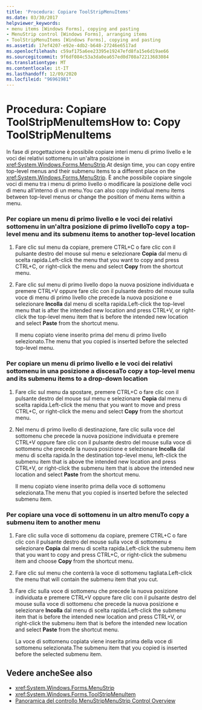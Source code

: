 ```yaml
---
title: 'Procedura: Copiare ToolStripMenuItems'
ms.date: 03/30/2017
helpviewer_keywords:
- menu items [Windows Forms], copying and pasting
- MenuStrip control [Windows Forms], arranging items
- ToolStripMenuItems [Windows Forms], copying and pasting
ms.assetid: 17ef4207-e92e-4db2-b648-27246e6517ad
ms.openlocfilehash: c59af175a6ee23395e19247efd8fa15e6d19ae66
ms.sourcegitcommit: 9f6df084c53a3da0ea657ed0d708a72213683084
ms.translationtype: MT
ms.contentlocale: it-IT
ms.lasthandoff: 12/09/2020
ms.locfileid: "96961981"
---
```

# <a name="how-to-copy-toolstripmenuitems"></a><span data-ttu-id="7aa8c-102">Procedura: Copiare ToolStripMenuItems</span><span class="sxs-lookup"><span data-stu-id="7aa8c-102">How to: Copy ToolStripMenuItems</span></span>
<span data-ttu-id="7aa8c-103">In fase di progettazione è possibile copiare interi menu di primo livello e le voci dei relativi sottomenu in un'altra posizione in <xref:System.Windows.Forms.MenuStrip>.</span><span class="sxs-lookup"><span data-stu-id="7aa8c-103">At design time, you can copy entire top-level menus and their submenu items to a different place on the <xref:System.Windows.Forms.MenuStrip>.</span></span> <span data-ttu-id="7aa8c-104">È anche possibile copiare singole voci di menu tra i menu di primo livello o modificare la posizione delle voci di menu all'interno di un menu.</span><span class="sxs-lookup"><span data-stu-id="7aa8c-104">You can also copy individual menu items between top-level menus or change the position of menu items within a menu.</span></span>  
  
### <a name="to-copy-a-top-level-menu-and-its-submenu-items-to-another-top-level-location"></a><span data-ttu-id="7aa8c-105">Per copiare un menu di primo livello e le voci dei relativi sottomenu in un'altra posizione di primo livello</span><span class="sxs-lookup"><span data-stu-id="7aa8c-105">To copy a top-level menu and its submenu items to another top-level location</span></span>  
  
1. <span data-ttu-id="7aa8c-106">Fare clic sul menu da copiare, premere CTRL+C o fare clic con il pulsante destro del mouse sul menu e selezionare **Copia** dal menu di scelta rapida.</span><span class="sxs-lookup"><span data-stu-id="7aa8c-106">Left-click the menu that you want to copy and press CTRL+C, or right-click the menu and select **Copy** from the shortcut menu.</span></span>  
  
2. <span data-ttu-id="7aa8c-107">Fare clic sul menu di primo livello dopo la nuova posizione individuata e premere CTRL+V oppure fare clic con il pulsante destro del mouse sulla voce di menu di primo livello che precede la nuova posizione e selezionare **Incolla** dal menu di scelta rapida.</span><span class="sxs-lookup"><span data-stu-id="7aa8c-107">Left-click the top-level menu that is after the intended new location and press CTRL+V, or right-click the top-level menu item that is before the intended new location and select **Paste** from the shortcut menu.</span></span>  
  
     <span data-ttu-id="7aa8c-108">Il menu copiato viene inserito prima del menu di primo livello selezionato.</span><span class="sxs-lookup"><span data-stu-id="7aa8c-108">The menu that you copied is inserted before the selected top-level menu.</span></span>  
  
### <a name="to-copy-a-top-level-menu-and-its-submenu-items-to-a-drop-down-location"></a><span data-ttu-id="7aa8c-109">Per copiare un menu di primo livello e le voci dei relativi sottomenu in una posizione a discesa</span><span class="sxs-lookup"><span data-stu-id="7aa8c-109">To copy a top-level menu and its submenu items to a drop-down location</span></span>  
  
1. <span data-ttu-id="7aa8c-110">Fare clic sul menu da spostare, premere CTRL+C o fare clic con il pulsante destro del mouse sul menu e selezionare **Copia** dal menu di scelta rapida.</span><span class="sxs-lookup"><span data-stu-id="7aa8c-110">Left-click the menu that you want to move and press CTRL+C, or right-click the menu and select **Copy** from the shortcut menu.</span></span>  
  
2. <span data-ttu-id="7aa8c-111">Nel menu di primo livello di destinazione, fare clic sulla voce del sottomenu che precede la nuova posizione individuata e premere CTRL+V oppure fare clic con il pulsante destro del mouse sulla voce di sottomenu che precede la nuova posizione e selezionare **Incolla** dal menu di scelta rapida.</span><span class="sxs-lookup"><span data-stu-id="7aa8c-111">In the destination top-level menu, left-click the submenu item that is above the intended new location and press CTRL+V, or right-click the submenu item that is above the intended new location and select **Paste** from the shortcut menu.</span></span>  
  
     <span data-ttu-id="7aa8c-112">Il menu copiato viene inserito prima della voce di sottomenu selezionata.</span><span class="sxs-lookup"><span data-stu-id="7aa8c-112">The menu that you copied is inserted before the selected submenu item.</span></span>  
  
### <a name="to-copy-a-submenu-item-to-another-menu"></a><span data-ttu-id="7aa8c-113">Per copiare una voce di sottomenu in un altro menu</span><span class="sxs-lookup"><span data-stu-id="7aa8c-113">To copy a submenu item to another menu</span></span>  
  
1. <span data-ttu-id="7aa8c-114">Fare clic sulla voce di sottomenu da copiare, premere CTRL+C o fare clic con il pulsante destro del mouse sulla voce di sottomenu e selezionare **Copia** dal menu di scelta rapida.</span><span class="sxs-lookup"><span data-stu-id="7aa8c-114">Left-click the submenu item that you want to copy and press CTRL+C, or right-click the submenu item and choose **Copy** from the shortcut menu.</span></span>  
  
2. <span data-ttu-id="7aa8c-115">Fare clic sul menu che conterrà la voce di sottomenu tagliata.</span><span class="sxs-lookup"><span data-stu-id="7aa8c-115">Left-click the menu that will contain the submenu item that you cut.</span></span>  
  
3. <span data-ttu-id="7aa8c-116">Fare clic sulla voce di sottomenu che precede la nuova posizione individuata e premere CTRL+V oppure fare clic con il pulsante destro del mouse sulla voce di sottomenu che precede la nuova posizione e selezionare **Incolla** dal menu di scelta rapida.</span><span class="sxs-lookup"><span data-stu-id="7aa8c-116">Left-click the submenu item that is before the intended new location and press CTRL+V, or right-click the submenu item that is before the intended new location and select **Paste** from the shortcut menu.</span></span>  
  
     <span data-ttu-id="7aa8c-117">La voce di sottomenu copiata viene inserita prima della voce di sottomenu selezionata.</span><span class="sxs-lookup"><span data-stu-id="7aa8c-117">The submenu item that you copied is inserted before the selected submenu item.</span></span>  
  
## <a name="see-also"></a><span data-ttu-id="7aa8c-118">Vedere anche</span><span class="sxs-lookup"><span data-stu-id="7aa8c-118">See also</span></span>

- <xref:System.Windows.Forms.MenuStrip>
- <xref:System.Windows.Forms.ToolStripMenuItem>
- [<span data-ttu-id="7aa8c-119">Panoramica del controllo MenuStrip</span><span class="sxs-lookup"><span data-stu-id="7aa8c-119">MenuStrip Control Overview</span></span>](menustrip-control-overview-windows-forms.md)
